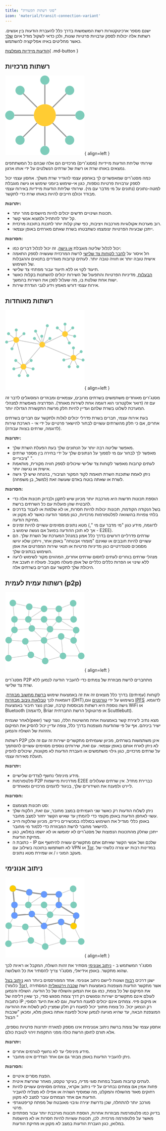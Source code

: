```yaml
---
title: "סוגי רשתות תקשורת"
icon: 'material/transit-connection-variant'
---
```


ישנם מספר ארכיטקטורות רשת המשמשות בדרך כלל להעברת הודעות בין אנשים. רשתות אלה יכולות לספק ערבויות פרטיות שונות, ולכן כדאי לשקול מודל איום [שלך](../basics/threat-modeling.md) כאשר מחליטים באיזו אפליקציה להשתמש.

[הודעות מיידיות מומלצות](../real-time-communication.md){ .md-button }

## רשתות מרכזיות

![תרשים רשתות מרכזיות](../assets/img/layout/network-centralized.svg){ align=left }

שירותי שליחת הודעות מיידיות (מסנג'רים) מרכזיים הם אלה שבהם כל המשתתפים נמצאים באותו שרת או רשת של שרתים הנשלטים על ידי אותו ארגון.

כמה מסנג'רים שמאפשרים לך באחסון עצמי להגדיר שרת משלך. אחסון עצמי יכול לספק ערבויות פרטיות נוספות, כגון אי-שימוש ביומני שימוש או גישה מוגבלת למטה-נתונים (נתונים על מי מדבר עם מי). שירותי שליחת הודעות מיידיות באירוח עצמי מבודד וכולם חייבים להיות באותו שרת כדי לתקשר.

**יתרונות:**

- תכונות ושינויים חדשים יכולים להיות מיושמים מהר יותר.
- קל יותר להתחיל ולמצוא אנשי קשר.
- רוב מערכות אקולוגיות מורכבות ויציבות, כפי שהן קלות יותר לתכנת בתוכנה מרכזית.
- ייתכן שבעיות הפרטיות יצומצמו כשתבטחו בשרת שאתם מארחים באופן עצמאי.

**חסרונות:**

- יכול לכלול שליטה מוגבלת [או גישה](https://drewdevault.com/2018/08/08/Signal.html). זה יכול לכלול דברים כמו:
- חל איסור על [לחבר לקוחות צד שלישי](https://github.com/LibreSignal/LibreSignal/issues/37#issuecomment-217211165) לרשת המרכזית שעשויה לספק התאמה אישית טובה יותר או חוויה טובה יותר. לעתים קרובות מוגדרים בתנאים וההגבלות של השימוש.
- תיעוד לקוי או ללא תיעוד עבור מפתחי צד שלישי.
- [הבעלות](https://web.archive.org/web/20210729191953/https://blog.privacytools.io/delisting-wire/), מדיניות הפרטיות והתפעול של השירות יכולים להשתנות בקלות כאשר ישות אחת שולטת בו, מה שעלול לסכן את השירות בהמשך.
- אירוח עצמי דורש מאמץ וידע לגבי הגדרת שירות.

## רשתות מאוחדות

![דיאגרמת רשתות מאוחדות](../assets/img/layout/network-decentralized.svg){ align=left }

מסנג'רים מאוחדים משתמשים בשרתים מרובים, עצמאיים ומבוזרים המסוגלים לדבר זה עם זה (דואר אלקטרוני הוא דוגמה אחת לשירות מאוחד). הפדרציה מאפשרת למנהלי המערכת לשלוט בשרת שלהם ועדיין להיות חלק מרשת התקשורת הגדולה יותר.

בעת אירוח עצמי, חברים בשרת פדרלי יכולים לגלות ולתקשר עם חברים בשרתים אחרים, אם כי חלק מהשרתים עשויים לבחור להישאר פרטיים על ידי אי - הארכת שירות (לדוגמה, שרתים בצוות עבודה).

**יתרונות:**

- מאפשר שליטה רבה יותר על הנתונים שלך בעת הפעלת השרת שלך.
- מאפשר לך לבחור עם מי לסמוך על הנתונים שלך על ידי בחירה בין מספר שרתים "ציבוריים ".
- לעתים קרובות מאפשר לקוחות צד שלישי שיכולים לספק חוויה מקורית, מותאמת אישית או נגישה יותר.
- ניתן לאמת שתוכנת השרת תואמת לקוד המקור הציבורי, בהנחה שיש לך גישה לשרת או שאתה בוטח באדם שעושה זאת (למשל, בן משפחה).

**חסרונות:**

- הוספת תכונות חדשות היא מורכבת יותר מכיוון שיש לתקנן ולבדוק תכונות אלה כדי להבטיח שהן פועלות עם כל השרתים ברשת.
- בשל הנקודה הקודמת, תכונות יכולות להיות חסרות, או לא שלמות או לעבוד בדרכים בלתי צפויות בהשוואה לפלטפורמות מרכזיות, כגון ממסר הודעה כאשר לא מקוון או מחיקת הודעה.
- מטא נתונים מסוימים עשויים להיות זמינים (לדוגמה, מידע כגון "מי מדבר עם מי ", אך לא תוכן ההודעה בפועל אם נעשה שימוש ב - E2EE).
- שרתים פדרליים דורשים בדרך כלל אמון במנהל המערכת של השרת שלך. הם עשויים להיות חובבים או שאינם "מומחי אבטחה" באופן אחר, וייתכן שלא יגישו מסמכים סטנדרטיים כגון מדיניות פרטיות או תנאי שירות המפרטים את אופן השימוש בנתונים שלך.
- מנהלי שרתים בוחרים לעתים לחסום שרתים אחרים, המהווים מקור לשימוש לרעה ללא שינוי או הפרות כללים כלליים של אופן פעולה מקובל. פעולה זו תעכב את היכולת שלך לתקשר עם חברים בשרתים אלה.

## רשתות עמית לעמית (p2p)

![תרשים P2P](../assets/img/layout/network-distributed.svg){ align=left }

מסנג'רים P2P מתחברים לרשת מבוזרת [](https://en.wikipedia.org/wiki/Distributed_networking) של צמתים כדי להעביר הודעה לנמען ללא שרת צד שלישי.

לקוחות (עמיתים) בדרך כלל מוצאים זה את זה באמצעות שימוש [ברשת מחשוב מבוזרת](https://en.wikipedia.org/wiki/Distributed_computing). דוגמאות לכך [טבלאות גיבוב מבוזרות](https://en.wikipedia.org/wiki/Distributed_hash_table) (DHT),בשימוש על ידי [טורנטים](https://en.wikipedia.org/wiki/BitTorrent_(protocol)) וגם [IPFS](https://en.wikipedia.org/wiki/InterPlanetary_File_System) לדוגמא. גישה נוספת היא רשתות מבוססות קרבה, שבהן נוצר חיבור באמצעות WiFi או Bluetooth (לדוגמה, Briar או פרוטוקול הרשת החברתית Scuttlebutt).

לאחר שעמית(peer) מצא נתיב ליצירת קשר באמצעות אחת מהשיטות הללו, נוצר קשר ישיר ביניהם. אף על פי שהודעות מוצפנות בדרך כלל, צופה עדיין יכול להסיק את המיקום והזהות של השולח והנמען.

רשתות P2P אינן משתמשות בשרתים, מכיוון שעמיתים מתקשרים ישירות זה עם זה ולכן לא ניתן לארח אותם באופן עצמאי. עם זאת, שירותים נוספים מסוימים עשויים להסתמך על שרתים מרכזיים, כגון גילוי משתמשים או העברת הודעות לא מקוונות, שיכולים להפיק תועלת מאירוח עצמי.

**יתרונות:**

- מידע מינימלי נחשף לצדדים שלישיים.
- פלטפורמות P2P מודרניות מיישמות E2EE כברירת מחדל. אין שרתים שעלולים ליירט ולפענח את השידורים שלך, בניגוד לדגמים מרכזיים ומאוחדים.

**חסרונות:**

- סט תכונות מצומצם:
- ניתן לשלוח הודעות רק כאשר שני העמיתים במצב מחובר, עם זאת, הלקוח שלך עשוי לאחסן הודעות באופן מקומי כדי להמתין עד שאיש הקשר יחזור למצב מחובר.
- באופן כללי מגדיל את השימוש בסוללה במכשירים ניידים, מכיוון שהלקוח חייב להישאר מחובר לרשת המבוזרת כדי ללמוד מי מחובר.
- ייתכן שחלק מהתכונות הנפוצות של מסנג'רים לא ימומשו או לא יושמו במלואן, כגון מחיקת הודעות.
- כתובת ה - IP שלכם ושל אנשי הקשר שאיתם אתם מתקשרים עשויה להיחשף אם לא תשתמשו בתוכנה בשילוב עם VPN [](../vpn.md) או [Tor](../tor.md). במדינות רבות יש צורה כלשהי של מעקב המוני ו / או שמירת מטא נתונים.

## ניתוב אנונימי

![תרשים ניתוב אנונימי](../assets/img/layout/network-anonymous-routing.svg){ align=left }

מסנג'ר המשתמש ב - [ניתוב אנונימי](https://doi.org/10.1007/978-1-4419-5906-5_628) מסתיר את זהות השולח, המקבל או ראיות לכך שהוא מתקשר. באופן אידיאלי, מסנג'ר צריך להסתיר את כל השלושה.

ישנן דרכים [רבות](https://doi.org/10.1145/3182658) ושונות ליישם ניתוב אנונימי. אחד המפורסמים ביותר הוא [ניתוב בצל](https://en.wikipedia.org/wiki/Onion_routing) (כלומר [Tor](tor-overview.md)), אשר מתקשר הודעות מוצפנות באמצעות רשת [שכבה וירטואלית](https://en.wikipedia.org/wiki/Overlay_network) המסתירה את המיקום של כל צומת, כמו גם את הנמען והשולח של כל הודעה. השולח והנמען לעולם אינם מתקשרים ישירות ונפגשים רק דרך צומת מפגש סודי, כך שאין דליפה של כתובות IP או מיקום פיזי. צמתים אינם יכולים לפענח הודעות, וגם לא את היעד הסופי; רק הנמען יכול. כל צומת מתווך יכול לפענח רק חלק שמציין לאן לשלוח את ההודעה המוצפנת הבאה, עד שהיא מגיעה לנמען שיכול לפענח אותה באופן מלא, ומכאן "שכבות הבצל "

אחסון עצמי של צומת ברשת ניתוב אנונימית אינו מספק למארח יתרונות פרטיות נוספים, אלא תורם לחוסן הרשת כולה מפני התקפות זיהוי לטובת כולם.

**יתרונות:**

- מידע מינימלי עד לא נחשף לגורמים אחרים.
- ניתן להעביר הודעות באופן מבוזר גם אם אחד הצדדים אינו מחובר.

**חסרונות:**

- הפצת מסרים איטיים.
- לעתים קרובות מוגבל בפחות סוגי מדיה, בעיקר טקסט, מאחר שהרשת איטית.
- פחות אמין אם צמתים נבחרים על ידי ניתוב אקראי, צמתים מסוימים עשויים להיות רחוקים מאוד מהשולח והמקלט, מה שמוסיף השהיה או אפילו לא מצליח להעביר הודעות אם אחד הצמתים עובר למצב לא מקוון.
- מורכב יותר להתחלה, שכן נדרשת יצירה וגיבוי מאובטח של מפתח קריפטוגרפי פרטי.
- בדיוק כמו פלטפורמות מבוזרות אחרות, הוספת תכונות מורכבת יותר עבור מפתחים מאשר על פלטפורמה מרכזית. לכן, תכונות עשויות להיות חסרות או לא מיושמות במלואן, כגון העברת הודעות במצב לא מקוון או מחיקת הודעות.
